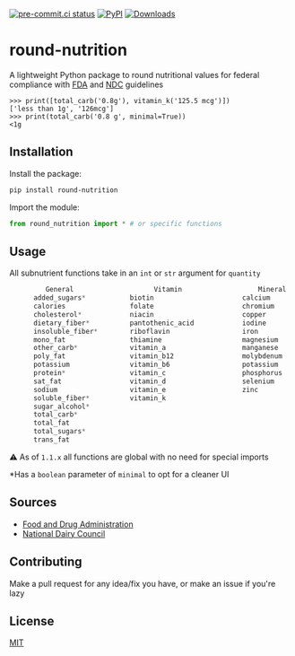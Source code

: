 [![pre-commit.ci status](https://results.pre-commit.ci/badge/github/hdadhich01/round-nutrition/main.svg)](https://results.pre-commit.ci/latest/github/hdadhich01/round-nutrition/main)
[![PyPI](https://img.shields.io/pypi/v/round-nutrition)](https://pypi.org/project/round-nutrition/)
[![Downloads](https://pepy.tech/badge/round-nutrition)](https://pepy.tech/project/round-nutrition)

# round-nutrition

A lightweight Python package to round nutritional values for federal compliance with [FDA](https://www.fda.gov/) and [NDC](https://www.usdairy.com/about-us/national-dairy-council) guidelines

```pycon
>>> print([total_carb('0.8g'), vitamin_k('125.5 mcg')])
['less than 1g', '126mcg']
>>> print(total_carb('0.8 g', minimal=True))
<1g
```

## Installation

Install the package:

```bash
pip install round-nutrition
```

Import the module:

```py
from round_nutrition import * # or specific functions
```

## Usage

All subnutrient functions take in an `int` or `str` argument for `quantity`

```js
         General ‎                   Vitamin ‎                  Mineral ‎                  Other ‎
      added_sugars*           biotin                      calcium                   choline
      calories                folate                      chromium
      cholesterol*            niacin                      copper
      dietary_fiber*          pantothenic_acid            iodine
      insoluble_fiber*        riboflavin                  iron
      mono_fat                thiamine                    magnesium
      other_carb*             vitamin_a                   manganese
      poly_fat                vitamin_b12                 molybdenum
      potassium               vitamin_b6                  potassium
      protein*                vitamin_c                   phosphorus
      sat_fat                 vitamin_d                   selenium
      sodium                  vitamin_e                   zinc
      soluble_fiber*          vitamin_k
      sugar_alcohol*
      total_carb*
      total_fat
      total_sugars*
      trans_fat
```

⚠️ As of `1.1.x` all functions are global with no need for special imports

\*Has a `boolean` parameter of `minimal` to opt for a cleaner UI

## Sources

- [Food and Drug Administration](https://www.fda.gov/files/food/published/Food-Labeling-Guide-%28PDF%29.pdf#page=129)
- [National Dairy Council](https://www.usdairy.com/getmedia/7f24626b-c08b-459a-b964-7a8478c88cd0/dmi%20quick%20reference%20guide_nutrition%20claims%20for%20dairy%20products_2018.pdf.pdf.aspx#page=10)

## Contributing

Make a pull request for any idea/fix you have, or make an issue if you're lazy

## License

[MIT](https://github.com/hdadhich01/round-nutrition/blob/main/LICENSE)
